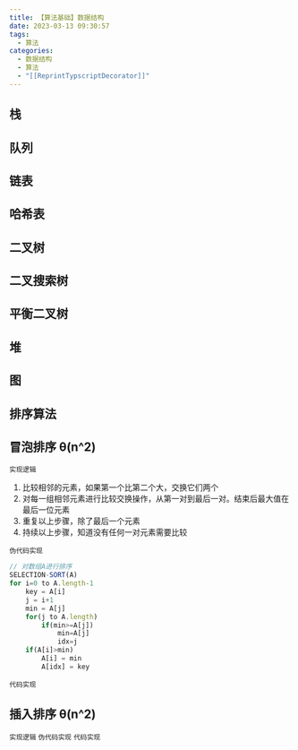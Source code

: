 ```yaml
---
title: 【算法基础】数据结构
date: 2023-03-13 09:30:57
tags:
  - 算法
categories:
  - 数据结构
  - 算法
  - "[[ReprintTypscriptDecorator]]"
---
```


## 栈
## 队列
## 链表
## 哈希表
## 二叉树
## 二叉搜索树
## 平衡二叉树
## 堆
## 图
## 排序算法
## 冒泡排序 θ(n^2)
`实现逻辑`
1. 比较相邻的元素，如果第一个比第二个大，交换它们两个
2. 对每一组相邻元素进行比较交换操作，从第一对到最后一对。结束后最大值在最后一位元素
3. 重复以上步骤，除了最后一个元素
4. 持续以上步骤，知道没有任何一对元素需要比较

`伪代码实现`
```javascript
// 对数组A进行排序
SELECTION-SORT(A)
for i=0 to A.length-1
	key = A[i]
	j = i+1
	min = A[j]
	for(j to A.length)
		if(min>=A[j])
			min=A[j]
			idx=j
	if(A[i]>min)
		A[i] = min
		A[idx] = key		
```
`代码实现`
## 插入排序 θ(n^2)
`实现逻辑`
`伪代码实现`
`代码实现`
## 